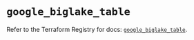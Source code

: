 # `google_biglake_table`

Refer to the Terraform Registry for docs: [`google_biglake_table`](https://registry.terraform.io/providers/hashicorp/google/5.33.0/docs/resources/biglake_table).
